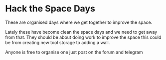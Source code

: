 
# Hack the Space Days 

These are organised days where we get together to improve the space. 

Lately these have become clean the space days and we need to get away from that. They should be about doing work to improve the space this could be from creating new tool storage to adding a wall.

Anyone is free to organise one just post on the forum and telegram 

